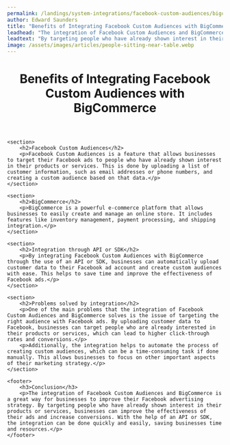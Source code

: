 ```yaml
---
permalink: /landings/system-integrations/facebook-custom-audiences/bigcommerce
author: Edward Saunders
title: "Benefits of Integrating Facebook Custom Audiences with BigCommerce"
leadhead: "The integration of Facebook Custom Audiences and BigCommerce is a great way for businesses to improve their Facebook advertising strategy"
leadtext: "By targeting people who have already shown interest in their products or services, businesses can improve the effectiveness of their ads and increase conversions. With the help of an API or SDK, the integration can be done quickly and easily, saving businesses time and resources."
image: /assets/images/articles/people-sitting-near-table.webp
---
```

<div class="arttext">	<header>
		<h1>Benefits of Integrating Facebook Custom Audiences with BigCommerce</h1>
	</header>
	
	<section>
		<h2>Facebook Custom Audiences</h2>
		<p>Facebook Custom Audiences is a feature that allows businesses to target their Facebook ads to people who have already shown interest in their products or services. This is done by uploading a list of customer information, such as email addresses or phone numbers, and creating a custom audience based on that data.</p>
	</section>
	
	<section>
		<h2>BigCommerce</h2>
		<p>BigCommerce is a powerful e-commerce platform that allows businesses to easily create and manage an online store. It includes features like inventory management, payment processing, and shipping integration.</p>
	</section>
	
	<section>
		<h2>Integration through API or SDK</h2>
		<p>By integrating Facebook Custom Audiences with BigCommerce through the use of an API or SDK, businesses can automatically upload customer data to their Facebook ad account and create custom audiences with ease. This helps to save time and improve the effectiveness of Facebook ads.</p>
	</section>
	
	<section>
		<h2>Problems solved by integration</h2>
		<p>One of the main problems that the integration of Facebook Custom Audiences and BigCommerce solves is the issue of targeting the right audience with Facebook ads. By uploading customer data to Facebook, businesses can target people who are already interested in their products or services, which can lead to higher click-through rates and conversions.</p>
		<p>Additionally, the integration helps to automate the process of creating custom audiences, which can be a time-consuming task if done manually. This allows businesses to focus on other important aspects of their marketing strategy.</p>
	</section>
	
	<footer>
		<h3>Conclusion</h3>
		<p>The integration of Facebook Custom Audiences and BigCommerce is a great way for businesses to improve their Facebook advertising strategy. By targeting people who have already shown interest in their products or services, businesses can improve the effectiveness of their ads and increase conversions. With the help of an API or SDK, the integration can be done quickly and easily, saving businesses time and resources.</p>
	</footer>
	
</div>
